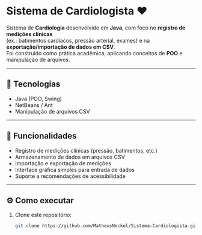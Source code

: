 # Sistema de Cardiologista ❤️

Sistema de **Cardiologia** desenvolvido em **Java**, com foco no **registro de medições clínicas**  
(ex.: batimentos cardíacos, pressão arterial, exames) e na **exportação/importação de dados em CSV**.  
Foi construído como prática acadêmica, aplicando conceitos de **POO** e manipulação de arquivos.

---

## 🚀 Tecnologias
- Java (POO, Swing)
- NetBeans / Ant
- Manipulação de arquivos CSV

---

## 📌 Funcionalidades
- Registro de medições clínicas (pressão, batimentos, etc.)  
- Armazenamento de dados em arquivos CSV  
- Importação e exportação de medições  
- Interface gráfica simples para entrada de dados  
- Suporte a recomendações de acessibilidade  

---

## ⚙️ Como executar
1. Clone este repositório:
   ```bash
   git clone https://github.com/MatheusNeckel/Sistema-Cardiologista.git
